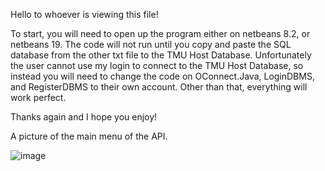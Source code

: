 Hello to whoever is viewing this file!

To start, you will need to open up the program either on netbeans 8.2, or netbeans 19. The code will not run until you copy and paste the SQL database from the other txt file to the TMU Host Database.
Unfortunately the user cannot use my login to connect to the TMU Host Database, so instead you will need to change the code on OConnect.Java, LoginDBMS, and RegisterDBMS to their own account.
Other than that, everything will work perfect.

Thanks again and I hope you enjoy!


A picture of the main menu of the API.

![image](https://github.com/mohibamin/Moflix/assets/129216337/a0cc4cc6-0e16-48af-ae13-6bb17caa96f1)
